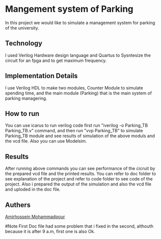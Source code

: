 # Mangement system of Parking
  In this project we would like to simulate a management system for parking of the university.
## Technology
  I used Verilog Hardware design language and Quartus to Sysntesize the circuit for an fpga and to get maximum frequency. 
## Implementation Details
  I use Verilog HDL to make two modules, Counter Module to simulate spending time, and the main module (Parking) that is the main system of parking managering.
## How to run
You can use icarus to run verilog code 
first run "iverilog -o Parking_TB Parking_TB.v" command, and then run "vvp Parking_TB" to simulate Parking_TB module and see results of simulation of the above moduls and the vcd file.
Also you can use Modelsim.
## Results 
After running above commands you can see performance of the cicruit by the prepared vcd file and the printed results.
You can refer to doc folder to see explanation of the project and refer to code folder to see code of the project. Also i prepared the output of the simulation and also the vcd file and uploded in the doc file.
## Authers
[Amirhossein Mohammadpour](https://github.com/amirprogrammer04)

#Note
First Doc file had some problem that i fixed in the second, althouth because it is after 9 a.m, first one is also Ok.  
